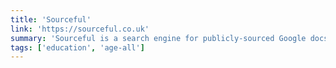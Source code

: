 ```yaml
---
title: 'Sourceful'
link: 'https://sourceful.co.uk'
summary: 'Sourceful is a search engine for publicly-sourced Google docs. You can find information about parenting, freelancing, Covid-19 response and many other topics.'
tags: ['education', 'age-all']
---
```

